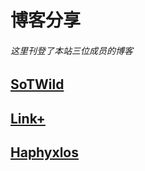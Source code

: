 # 博客分享

###### 这里刊登了本站三位成员的博客



## [SoTWild](/blog/sotwild/introduction/SoTWild.html)

## [Link+](/blog/link/introduction/Link.html)

## [Haphyxlos](/blog/Haphyxlos/introduction/Haphyxlos.html)
